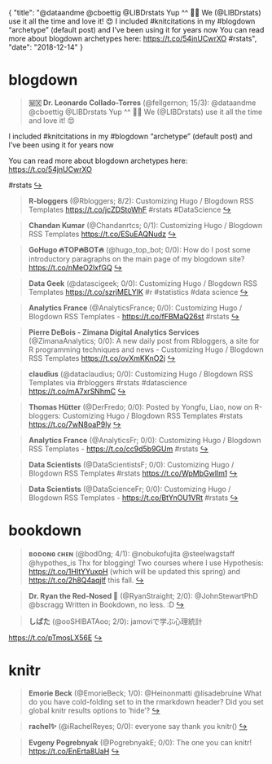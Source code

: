 {
  "title": "@dataandme @cboettig @LIBDrstats Yup ^^ 🙌🏽 We (@LIBDrstats) use it all the time and love it! 😍 I included #knitcitations in my #blogdown “archetype” (default post) and I’ve been using it for years now You can read more about blogdown archetypes here: https://t.co/54jnUCwrXO #rstats",
  "date": "2018-12-14"
}

# blogdown

> **🇲🇽 Dr. Leonardo Collado-Torres** (@fellgernon; 15/3): @dataandme @cboettig @LIBDrstats Yup ^^ 🙌🏽 We (@LIBDrstats) use it all the time and love it! 😍
>
I included #knitcitations in my #blogdown “archetype” (default post) and I’ve been using it for years now 
>
You can read more about blogdown archetypes here:
https://t.co/54jnUCwrXO
>
#rstats  [&#8618;](https://twitter.com/xieyihui/status/1073075714784718848)

<!-- -->


> **R-bloggers** (@Rbloggers; 8/2): Customizing Hugo / Blogdown RSS Templates https://t.co/jcZDStoWhF #rstats #DataScience  [&#8618;](https://twitter.com/xieyihui/status/1073252499795177472)

<!-- -->


> **Chandan Kumar** (@Chandanrtcs; 0/1): Customizing Hugo / Blogdown RSS Templates https://t.co/ESuEAQNudz  [&#8618;](https://twitter.com/xieyihui/status/1073257840477958144)

<!-- -->


> **GoHugo 🔥TOP🔥BOT🔥** (@hugo_top_bot; 0/0): How do I post some introductory paragraphs on the main page of my blogdown site? https://t.co/nMeO2lxfGQ  [&#8618;](https://twitter.com/xieyihui/status/1073358662494769153)

<!-- -->


> **Data Geek** (@datascigeek; 0/0): Customizing Hugo / Blogdown RSS Templates https://t.co/szrjMELYlK #r #statistics #data science  [&#8618;](https://twitter.com/xieyihui/status/1073292738731393024)

<!-- -->


> **Analytics France** (@AnalyticsFrance; 0/0): Customizing Hugo / Blogdown RSS Templates - https://t.co/fFBMaQ26st #rstats  [&#8618;](https://twitter.com/xieyihui/status/1073259318093455360)

<!-- -->


> **Pierre DeBois - Zimana Digital Analytics Services** (@ZimanaAnalytics; 0/0): A new daily post from Rbloggers, a site for R programming techniques and news - Customizing Hugo / Blogdown RSS Templates https://t.co/ovXmKKnO2j  [&#8618;](https://twitter.com/xieyihui/status/1073259079282425856)

<!-- -->


> **claudîus** (@dataclaudius; 0/0): Customizing Hugo / Blogdown RSS Templates via #rbloggers #rstats #datascience https://t.co/mA7xrSNhmC  [&#8618;](https://twitter.com/xieyihui/status/1073258861501562880)

<!-- -->


> **Thomas Hütter** (@DerFredo; 0/0): Posted by Yongfu, Liao, now on R-bloggers: Customizing Hugo / Blogdown RSS Templates #rstats https://t.co/7wN8oaP9ly  [&#8618;](https://twitter.com/xieyihui/status/1073258580206329856)

<!-- -->


> **Analytics France** (@AnalyticsFr; 0/0): Customizing Hugo / Blogdown RSS Templates - https://t.co/cc9d5b9GUm #rstats  [&#8618;](https://twitter.com/xieyihui/status/1073257312566083589)

<!-- -->


> **Data Scientists** (@DataScientistsF; 0/0): Customizing Hugo / Blogdown RSS Templates #rstats https://t.co/WpMbGwlIm1  [&#8618;](https://twitter.com/xieyihui/status/1073257072798646277)

<!-- -->


> **Data Scientists** (@DataScienceFr; 0/0): Customizing Hugo / Blogdown RSS Templates - https://t.co/BtYnOU1VRt #rstats  [&#8618;](https://twitter.com/xieyihui/status/1073256938346033152)

<!-- -->


# bookdown

> **ʙᴏᴅᴏɴɢ ᴄʜᴇɴ** (@bod0ng; 4/1): @nobukofujita @steelwagstaff @hypothes_is Thx for blogging! Two courses where I use Hypothesis: https://t.co/1HItYYuxpH (which will be updated this spring) and https://t.co/2h8Q4aqjlf this fall.  [&#8618;](https://twitter.com/xieyihui/status/1073295650392023040)

<!-- -->


> **Dr. Ryan the Red-Nosed 🦌** (@RyanStraight; 2/0): @JohnStewartPhD @bscragg Written in Bookdown, no less. :D  [&#8618;](https://twitter.com/xieyihui/status/1073247840971845632)

<!-- -->


> **しばた** (@ooSHIBATAoo; 2/0): jamoviで学ぶ心理統計 
>
https://t.co/pTmosLX56E  [&#8618;](https://twitter.com/xieyihui/status/1073183660285734912)

<!-- -->


# knitr

> **Emorie Beck** (@EmorieBeck; 1/0): @Heinonmatti @lisadebruine What do you have cold-folding set to in the rmarkdown header? Did you set global knitr results options to ‘hide’?  [&#8618;](https://twitter.com/xieyihui/status/1073272646874357760)

<!-- -->


> **rachel✨** (@iRachelReyes; 0/0): everyone say thank you knitr()  [&#8618;](https://twitter.com/xieyihui/status/1073352733841747968)

<!-- -->


> **Evgeny Pogrebnyak** (@PogrebnyakE; 0/0): The one you can knitr! https://t.co/EnErta8UaH  [&#8618;](https://twitter.com/xieyihui/status/1073213214786314240)

<!-- -->


